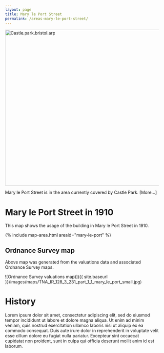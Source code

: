 ```yaml
---
layout: page
title: Mary le Port Street
permalink: /areas-mary-le-port-street/
---
```


<a title="By Adrian Pingstone (Photographed by Adrian Pingstone) [Public domain], via Wikimedia Commons" href="https://commons.wikimedia.org/wiki/File%3ACastle.park.bristol.arp.jpg"><img width="512" alt="Castle.park.bristol.arp" src="https://upload.wikimedia.org/wikipedia/commons/thumb/6/6b/Castle.park.bristol.arp.jpg/512px-Castle.park.bristol.arp.jpg"/></a>

Mary le Port Street is in the area currently covered by Castle Park. [More...]

# Mary le Port Street in 1910

This map shows the usage of the building in Mary le Port Street in 1910.

{% include map-area.html areaid="mary-le-port" %}

## Ordnance Survey map

Above map was generated from the valuations data and associated Ordnance Survey maps.

![Ordnance Survey valuations map)]({{ site.baseurl }}/images/maps/TNA_IR_128_3_231_part_1_1_mary_le_port_small.jpg)

# History

Lorem ipsum dolor sit amet, consectetur adipiscing elit, sed do eiusmod tempor incididunt ut labore et dolore magna aliqua. Ut enim ad minim veniam, quis nostrud exercitation ullamco laboris nisi ut aliquip ex ea commodo consequat. Duis aute irure dolor in reprehenderit in voluptate velit esse cillum dolore eu fugiat nulla pariatur. Excepteur sint occaecat cupidatat non proident, sunt in culpa qui officia deserunt mollit anim id est laborum.





